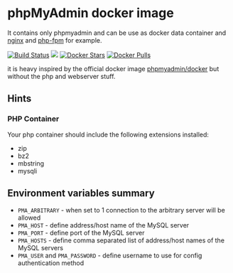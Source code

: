 # phpMyAdmin docker image

It contains only phpmyadmin and can be use as docker data container and [nginx](https://hub.docker.com/_/nginx/) and [php-fpm](https://hub.docker.com/_/php/) for example.

[![Build Status](https://travis-ci.org/gimler/docker-phpmyadmin.svg?branch=master)](https://travis-ci.org/gimler/docker-phpmyadmin)
[![](https://images.microbadger.com/badges/image/gimler/phpmyadmin.svg)](https://microbadger.com/images/gimler/phpmyadmin "Get your own image badge on microbadger.com")
[![Docker Stars](https://img.shields.io/docker/stars/gimler/phpmyadmin.svg)](https://hub.docker.com/r/gimler/phpmyadmin/)
[![Docker Pulls](https://img.shields.io/docker/pulls/gimler/phpmyadmin.svg)](https://hub.docker.com/r/gimler/phpmyadmin/)

it is heavy inspired by the official docker image [phpmyadmin/docker](https://github.com/phpmyadmin/docker) but without the php and webserver stuff.

## Hints

### PHP Container

Your php container should include the following extensions installed:

 * zip
 * bz2
 * mbstring
 * mysqli

## Environment variables summary

* ``PMA_ARBITRARY`` - when set to 1 connection to the arbitrary server will be allowed
* ``PMA_HOST`` - define address/host name of the MySQL server
* ``PMA_PORT`` - define port of the MySQL server
* ``PMA_HOSTS`` - define comma separated list of address/host names of the MySQL servers
* ``PMA_USER`` and ``PMA_PASSWORD`` - define username to use for config authentication method
